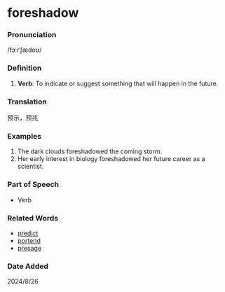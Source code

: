 # foreshadow
### Pronunciation
/fɔːrˈʃædoʊ/
### Definition
1. **Verb**: To indicate or suggest something that will happen in the future.
### Translation
预示，预兆
### Examples
1. The dark clouds foreshadowed the coming storm.
2. Her early interest in biology foreshadowed her future career as a scientist.
### Part of Speech
- Verb
### Related Words
- [predict](predict.md)
- [portend](portend.md)
- [presage](presage.md)
### Date Added
2024/8/26